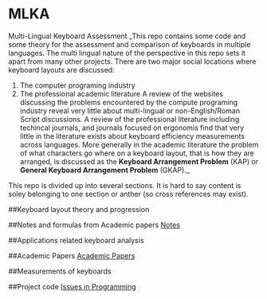 # MLKA
Multi-Lingual Keyboard Assessment
_This repo contains some code and some theory for the assessment and comparison of keyboards in multiple languages. The multi lingual nature of the perspective in this repo sets it apart from many other projects. There are two major social locations where keyboard layouts are discussed:
  1. The computer programing industry
  2. The professional academic literature
A review of the websites discussing the problems encountered by the compute programing industry reveal very little about multi-lingual or non-English/Roman Script discussions. A review of the professional literature including techincal journals, and journals focused on ergonomis find that very little in the literature exists about keyboard efficiency measurements across languages. More generally in the academic literature the problem of what characters go where on a keyboard layout, that is how they are arranged, is discussed as the **Keyboard Arrangement Problem** (KAP) or **General Keyboard Arrangement Problem** (GKAP)._

This repo is divided up into several sections. It is hard to say content is soley belonging to one section or anther (so cross references may exist).

##Keyboard layout theory and progression

##Notes and formulas from Academic papers
[Notes](/notes.md)

##Applications related keyboard analysis

##Academic Papers
[Academic Papers](/AcademicPapersToCheckOut.md)

##Measurements of keyboards

##Project code
[Issues in Programming](/PythonHelps.md)
